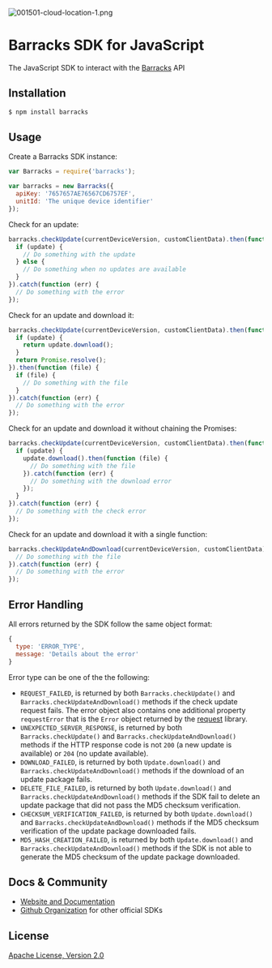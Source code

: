 ![001501-cloud-location-1.png](https://bitbucket.org/repo/yLK99j/images/4081600440-001501-cloud-location-1.png)

# Barracks SDK for JavaScript
The JavaScript SDK to interact with the [Barracks](https://barracks.io/) API

## Installation

```bash
$ npm install barracks
```

## Usage

Create a Barracks SDK instance:
```js
var Barracks = require('barracks');

var barracks = new Barracks({
  apiKey: '7657657AE76567CD6757EF',
  unitId: 'The unique device identifier'
});
```

Check for an update:
```js
barracks.checkUpdate(currentDeviceVersion, customClientData).then(function (update) {
  if (update) {
    // Do something with the update
  } else {
    // Do something when no updates are available
  }
}).catch(function (err) {
  // Do something with the error
});
```


Check for an update and download it:
```js
barracks.checkUpdate(currentDeviceVersion, customClientData).then(function (update) {
  if (update) {
    return update.download();
  }
  return Promise.resolve();
}).then(function (file) {
  if (file) {
    // Do something with the file
  }
}).catch(function (err) {
  // Do something with the error
});
```

Check for an update and download it without chaining the Promises:
```js
barracks.checkUpdate(currentDeviceVersion, customClientData).then(function (update) {
  if (update) {
    update.download().then(function (file) {
      // Do something with the file
    }).catch(function (err) {
      // Do something with the download error
    });
  }
}).catch(function (err) {
  // Do something with the check error
});
```

Check for an update and download it with a single function:
```js
barracks.checkUpdateAndDownload(currentDeviceVersion, customClientData).then(function (file) {
  // Do something with the file
}).catch(function (err) {
  // Do something with the error
});
```

## Error Handling

All errors returned by the SDK follow the same object format:
```js
{
  type: 'ERROR_TYPE',
  message: 'Details about the error'
}
```

Error type can be one of the the following:
* `REQUEST_FAILED`, is returned by both `Barracks.checkUpdate()` and `Barracks.checkUpdateAndDownload()` methods if the check update request fails. The error object also contains one additional property `requestError` that is the `Error` object returned by the [request](https://www.npmjs.com/package/request) library.
* `UNEXPECTED_SERVER_RESPONSE`, is returned by both `Barracks.checkUpdate()` and `Barracks.checkUpdateAndDownload()` methods if the HTTP response code is not `200` (a new update is available) or `204` (no update available).
* `DOWNLOAD_FAILED`, is returned by both `Update.download()` and `Barracks.checkUpdateAndDownload()` methods if the download of an update package fails.
* `DELETE_FILE_FAILED`, is returned by both `Update.download()` and `Barracks.checkUpdateAndDownload()` methods if the SDK fail to delete an update package that did not pass the MD5 checksum verification.
* `CHECKSUM_VERIFICATION_FAILED`, is returned by both `Update.download()` and `Barracks.checkUpdateAndDownload()` methods if the MD5 checksum verification of the update package downloaded fails.
* `MD5_HASH_CREATION_FAILED`, is returned by both `Update.download()` and `Barracks.checkUpdateAndDownload()` methods if the SDK is not able to generate the MD5 checksum of the update package downloaded.

## Docs & Community

* [Website and Documentation](https://barracks.io/)
* [Github Organization](https://github.com/barracksiot) for other official SDKs

## License

  [Apache License, Version 2.0](LICENSE)